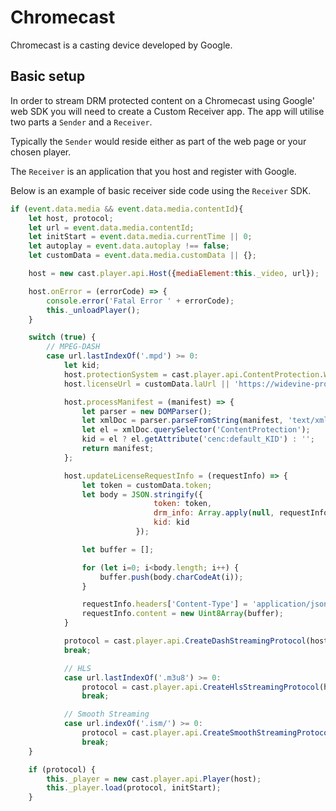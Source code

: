 # Chromecast

Chromecast is a casting device developed by Google.

## Basic setup

In order to stream DRM protected content on a Chromecast using Google' web SDK you will need to create a Custom Receiver app. The app will utilise two parts a `Sender` and a `Receiver`.

Typically the `Sender` would reside either as part of the web page or your chosen player.

The `Receiver` is an application that you host and register with Google.

Below is an example of basic receiver side code using the `Receiver` SDK.  

```javascript
if (event.data.media && event.data.media.contentId){
    let host, protocol;
    let url = event.data.media.contentId;
    let initStart = event.data.media.currentTime || 0;
    let autoplay = event.data.autoplay !== false;
    let customData = event.data.media.customData || {};

    host = new cast.player.api.Host({mediaElement:this._video, url});

    host.onError = (errorCode) => {
        console.error('Fatal Error ' + errorCode);
        this._unloadPlayer();
    }

    switch (true) {
        // MPEG-DASH
        case url.lastIndexOf('.mpd') >= 0:
            let kid;
            host.protectionSystem = cast.player.api.ContentProtection.WIDEVINE;
            host.licenseUrl = customData.laUrl || 'https://widevine-proxy.drm.technology/proxy';

            host.processManifest = (manifest) => {
                let parser = new DOMParser();
                let xmlDoc = parser.parseFromString(manifest, 'text/xml');
                let el = xmlDoc.querySelector('ContentProtection');
                kid = el ? el.getAttribute('cenc:default_KID') : '';
                return manifest;
            };

            host.updateLicenseRequestInfo = (requestInfo) => {
                let token = customData.token;
                let body = JSON.stringify({
                                token: token,
                                drm_info: Array.apply(null, requestInfo.content),
                                kid: kid
                            });

                let buffer = [];

                for (let i=0; i<body.length; i++) {
                    buffer.push(body.charCodeAt(i));
                }

                requestInfo.headers['Content-Type'] = 'application/json';
                requestInfo.content = new Uint8Array(buffer);
            }

            protocol = cast.player.api.CreateDashStreamingProtocol(host);
            break;

            // HLS
            case url.lastIndexOf('.m3u8') >= 0:
                protocol = cast.player.api.CreateHlsStreamingProtocol(host);
                break;

            // Smooth Streaming
            case url.indexOf('.ism/') >= 0:
                protocol = cast.player.api.CreateSmoothStreamingProtocol(host);
                break;
    }

    if (protocol) {
        this._player = new cast.player.api.Player(host);
        this._player.load(protocol, initStart);
    }
```
